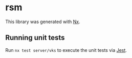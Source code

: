 # rsm

This library was generated with [Nx](https://nx.dev).

## Running unit tests

Run `nx test server/vks` to execute the unit tests via [Jest](https://jestjs.io).

